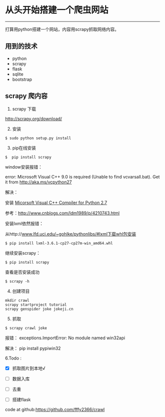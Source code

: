 
# 从头开始搭建一个爬虫网站
------

打算用python搭建一个网站，内容用scrapy抓取网络内容。

## 用到的技术
* python
* scrapy
* flask
* sqlite
* bootstrap

## scrapy 爬内容
1. scrapy 下载 

http://scrapy.org/download/

2. 安装
```
$ sudo python setup.py install
```
3. pip在线安装
```
$  pip install scrapy
```
window安装报错：

error: Microsoft Visual C++ 9.0 is required (Unable to find vcvarsall.bat). Get it from http://aka.ms/vcpython27

解决：

安装 [Micorsoft Visual C++ Compiler for Python 2.7](http://www.microsoft.com/en-us/download/details.aspx?id=44266)

参考：http://www.cnblogs.com/ldm1989/p/4210743.html

安装lxml依然报错：

从http://www.lfd.uci.edu/~gohlke/pythonlibs/#lxml下载whl包安装
```
$ pip install lxml-3.6.1-cp27-cp27m-win_amd64.whl
```
继续安装scrapy：
```
$ pip install scrapy
```
查看是否安装成功
```
$ scrapy -h
```
4. 创建项目
```
mkdir crawl
scrapy startproject tutorial
scrapy genspider joke jokeji.cn
```


5. 抓取
```
$ scrapy crawl joke
```

报错：
exceptions.ImportError: No module named win32api

解决：
pip install pypiwin32

6.Todo :
- [x] 抓取图片到本地√
- [ ] 数据入库
- [ ] 去重
- [ ] 搭建flask


code at github:https://github.com/fffy2366/crawl